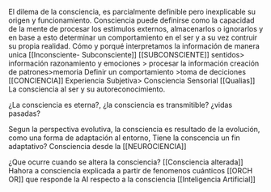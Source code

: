 El dilema de la consciencia, es parcialmente definible pero inexplicable su origen y funcionamiento. Consciencia puede definirse como la capacidad de la mente de procesar los estimulos  externos, almacenarlos o ignorarlos  y en base a esto determinar un comportamiento en el ser y a su vez contruir su propia realidad.
Cómo y porqué interpretamos la información de manera unica 
[[Inconsciente- Subconsciente]] [[SUBCONSCIENTE]]
sentidos> información 
razonamiento y emociones > procesar la información
creación de patrones>memoria 
Definir un comportamiento >toma de deciciones [[CONCIENCIA]]
Experiencia Subjetiva> Consciencia Sensorial [[Qualias]]
La consciencia al ser y su autoreconocimiento.

¿La consciencia es eterna?, ¿la consciencia es transmitible?
¿vidas pasadas? 

 Segun la perspectiva evolutiva, la consciencia es resultado de la evolución, como una forma de adaptación al entorno, Tiene la conscencia un fin adaptativo?
 Consciencia desde la [[NEUROCIENCIA]]
 
¿Que ocurre cuando se altera la consciencia? [[Consciencia alterada]]
Hahora a consciencia explicada a partir de fenomenos cuánticos [[ORCH OR]]
que responde la AI respecto a la consciencia [[Inteligencia Artificial]]